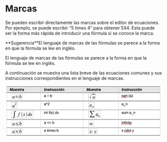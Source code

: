 
# Marcas

Se pueden escribir directamente las marcas sobre el editor de ecuaciones. Por ejemplo, se puede escribir “5 times 4” para obtener 5X4. Esta puede ser la forma más rápida de introducir una fórmula si se conoce la marca.
<td width="16%" bgcolor="#83caff">**Sugerencia**</td><td width="84%">El lenguaje de marcas de las fórmulas se parece a la forma en que la fórmula se lee en inglés.</td>

El lenguaje de marcas de las fórmulas se parece a la forma en que la fórmula se lee en inglés.

A continuación se muestra una lista breve de las ecuaciones comunes y sus instrucciones correspondientes en el lenguaje de marcas.

![](https://raw.githubusercontent.com/catedu/libreOffice-la-suite-ofimatica-libre/master/img/Captura_de_pantalla_2016-11-30_a_las_0.31.37.png)
